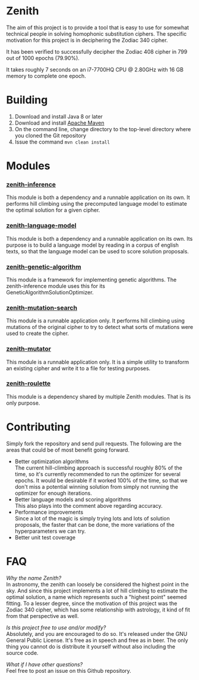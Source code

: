 # Zenith
The aim of this project is to provide a tool that is easy to use for somewhat technical people in solving homophonic substitution ciphers.  The specific motivation for this project is in deciphering the Zodiac 340 cipher.

It has been verified to successfully decipher the Zodiac 408 cipher in 799 out of 1000 epochs (79.90%).

It takes roughly 7 seconds on an i7-7700HQ CPU @ 2.80GHz with 16 GB memory to complete one epoch.

# Building
1. Download and install Java 8 or later
2. Download and install [Apache Maven](https://maven.apache.org/download.cgi)
3. On the command line, change directory to the top-level directory where you cloned the Git repository
4. Issue the command `mvn clean install`

# Modules
### [zenith-inference](zenith-inference/README.md)
This module is both a dependency and a runnable application on its own.  It performs hill climbing using the precomputed language model to estimate the optimal solution for a given cipher.
### [zenith-language-model](zenith-language-model/README.md)
This module is both a dependency and a runnable application on its own.  Its purpose is to build a language model by reading in a corpus of english texts, so that the language model can be used to score solution proposals.
### [zenith-genetic-algorithm](zenith-genetic-algorithm/README.md)
This module is a framework for implementing genetic algorithms.  The zenith-inference module uses this for its GeneticAlgorithmSolutionOptimizer.
### [zenith-mutation-search](zenith-mutation-search/README.md)
This module is a runnable application only.  It performs hill climbing using mutations of the original cipher to try to detect what sorts of mutations were used to create the cipher.
### [zenith-mutator](zenith-mutator/README.md)
This module is a runnable application only.  It is a simple utility to transform an existing cipher and write it to a file for testing purposes.
### [zenith-roulette](zenith-roulette/README.md)
This module is a dependency shared by multiple Zenith modules.  That is its only purpose.

# Contributing
Simply fork the repository and send pull requests.  The following are the areas that could be of most benefit going forward.
* Better optimization algorithms \
   The current hill-climbing approach is successful roughly 80% of the time, so it's currently recommended to run the optimizer for several epochs.  It would be desirable if it worked 100% of the time, so that we don't miss a potential winning solution from simply not running the optimizer for enough iterations.
* Better language models and scoring algorithms \
   This also plays into the comment above regarding accuracy.
* Performance improvements \
   Since a lot of the magic is simply trying lots and lots of solution proposals, the faster that can be done, the more variations of the hyperparameters we can try.
* Better unit test coverage

# FAQ
*Why the name Zenith?* \
In astronomy, the zenith can loosely be considered the highest point in the sky.  And since this project implements a lot of hill climbing to estimate the optimal solution, a name which represents such a "highest point" seemed fitting.  To a lesser degree, since the motivation of this project was the Zodiac 340 cipher, which has some relationship with astrology, it kind of fit from that perspective as well.

*Is this project free to use and/or modify?* \
Absolutely, and you are encouraged to do so.  It's released under the GNU General Public License.  It's free as in speech and free as in beer.  The only thing you cannot do is distribute it yourself without also including the source code.

*What if I have other questions?* \
Feel free to post an issue on this Github repository.
